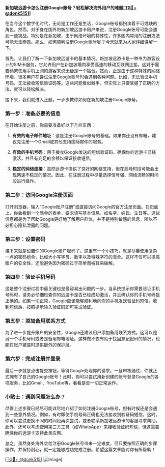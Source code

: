 **新加坡远游卡怎么注册Google账号？轻松解决海外用户的难题[[TG💪+ @donk5151](https://t.me/s/donk5151)]**

在当今这个数字化时代，无论是工作还是生活，Google账号都扮演着不可或缺的角色。然而，对于身在国外的新加坡远游卡用户来说，注册Google账号可能会遇到一些挑战。特别是在新加坡，由于网络环境的特殊性，许多国内常用的注册方法可能无法奏效。那么，如何顺利注册Google账号呢？今天就来为大家详细讲解一下。

首先，让我们了解一下新加坡远游卡的基本情况。新加坡远游卡是一种专为游客设计的SIM卡服务，它允许用户在新加坡境内享受高速的移动互联网连接。这对于需要频繁使用手机上网的游客来说无疑是一个福音。然而，正是由于这种特殊的网络环境，很多用户在尝试注册Google账号时会遇到各种问题。比如，无法验证手机号码、无法接收短信验证码等。这些问题看似棘手，但实际上只要掌握了正确的方法，就可以轻松解决。

接下来，我们就进入正题，一步步教你如何在新加坡注册Google账号。

### 第一步：准备必要的信息

在开始注册之前，你需要准备好以下几样东西：

1. **有效的电子邮件地址**：这是注册Google账号的基础。如果你还没有邮箱，建议先注册一个Gmail或其他支持国际邮件的服务。
   
2. **有效的手机号码**：用于接收Google发送的短信验证码。确保你的远游卡已经激活，并且有充足的余额以保证接收短信。

3. **稳定的网络连接**：虽然远游卡提供了良好的网络支持，但在高峰时段可能会出现网速不稳定的情况。因此，在注册过程中尽量选择信号强、网络流畅的时间段进行操作。

### 第二步：访问Google注册页面

打开浏览器，输入“Google账户注册”或直接访问Google的官方注册页面。在页面上，你会看到一个简单的表单，要求填写基本信息，如名字、姓氏、生日等。这些信息都是为了帮助Google更好地了解用户群体，并不是特别敏感的信息，所以不必担心隐私泄露的问题。

### 第三步：设置密码

接下来就是设置你的Google账户密码了。这里有一个小技巧，就是尽量使用复杂一点的密码组合，比如大小写字母、数字以及特殊字符的混合。这样不仅可以提高账户的安全性，还能避免因为密码过于简单而被轻易破解。

### 第四步：验证手机号码

这是整个注册过程中最关键也是最容易出问题的一步。当系统提示你需要验证手机号码时，请务必仔细检查你的远游卡是否已经成功激活，并且确认你的手机号码是正确的。如果一切正常，Google应该能够顺利地向你的手机发送验证码短信。收到短信后，按照提示输入验证码即可完成验证。

### 第五步：添加备用联系方式

为了进一步提升账户的安全性，Google还建议用户添加备用联系方式。这可以是另一个手机号码或者是备用邮箱地址。这样做不仅有助于找回忘记密码的情况，也能在账户被盗时提供额外的保护层。

### 第六步：完成注册并登录

最后一步就是点击提交按钮，等待Google处理你的请求。一旦审核通过，你就正式拥有了自己的Google账号！此时，你可以尝试用新创建的账号登录Google的各项服务，比如Gmail、YouTube等，看看是否一切正常运作。

### 小贴士：遇到问题怎么办？

尽管上述步骤已经尽可能详尽地介绍了如何注册Google账号，但有时候还是会遇到一些意外情况。例如，有时即使手机号码正确也无法接收到验证码短信。这时，你可以尝试更换不同的时间段再次尝试，或者联系新加坡远游卡的客服寻求帮助。此外，还可以考虑使用第三方工具（如WhatsApp）来接收验证码短信，但这需要确保你的远游卡支持此类应用。

总之，虽然身处海外会给注册Google账号带来一定难度，但只要按照正确的步骤操作，并保持耐心，就一定能够成功完成注册。希望这篇文章能对你有所帮助！

[[TG💪+ @donk5151](https://t.me/s/donk5151) ![Image](https://i.postimg.cc/rwNCRYN7/Snipaste-2025-04-30-17-27-05.png)]
